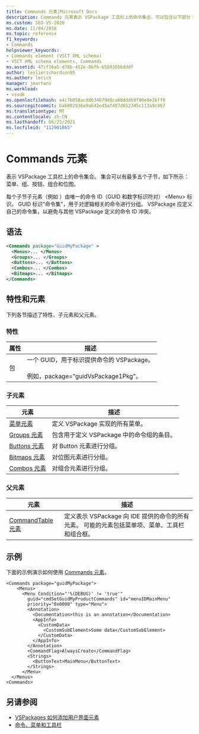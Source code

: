 ```yaml
---
title: Commands 元素|Microsoft Docs
description: Commands 元素表示 VSPackage 工具栏上的命令集合，可以包含以下部分：菜单、组、按钮、组合和位图。
ms.custom: SEO-VS-2020
ms.date: 11/04/2016
ms.topic: reference
f1_keywords:
- Commands
helpviewer_keywords:
- Commands element (VSCT XML schema)
- VSCT XML schema elements, Commands
ms.assetid: 47cf16a5-d78b-452e-86f6-b5893856dddf
author: leslierichardson95
ms.author: lerich
manager: jmartens
ms.workload:
- vssdk
ms.openlocfilehash: e4c7b058acdd634079d0ca60dddb9f80e0e26ff0
ms.sourcegitcommit: bab002936a9a642e45af407d652345c113a9c467
ms.translationtype: MT
ms.contentlocale: zh-CN
ms.lasthandoff: 06/25/2021
ms.locfileid: "112901865"
---
```

# <a name="commands-element"></a>Commands 元素
表示 VSPackage 工具栏上的命令集合。 集合可以有最多五个子节，如下所示：菜单、组、按钮、组合和位图。

 每个子节子元素（例如 ）由唯一的命令 ID（GUID 和数字标识符对） \<Menu> 标识。 GUID 标识"命令集"，用于对逻辑相关的命令进行分组。 VSPackage 应定义自己的命令集，以避免与其他 VSPackage 定义的命令 ID 冲突。

## <a name="syntax"></a>语法

```xml
<Commands package="GuidMyPackage" >
  <Menus>... </Menus>
  <Groups>... </Groups>
  <Buttons>... </Buttons>
  <Combos>... </Combos>
  <Bitmaps>... </Bitmaps>
</Commands>
```

## <a name="attributes-and-elements"></a>特性和元素
 下列各节描述了特性、子元素和父元素。

### <a name="attributes"></a>特性

|属性|描述|
|---------------|-----------------|
|包|一个 GUID，用于标识提供命令的 VSPackage。<br /><br /> 例如，package="guidVsPackage1Pkg"。|

### <a name="child-elements"></a>子元素

|元素|描述|
|-------------|-----------------|
|[菜单元素](../extensibility/menus-element.md)|定义 VSPackage 实现的所有菜单。|
|[Groups 元素](../extensibility/groups-element.md)|包含用于定义 VSPackage 中的命令组的条目。|
|[Buttons 元素](../extensibility/buttons-element.md)|对 Button 元素进行分组。|
|[Bitmaps 元素](../extensibility/bitmaps-element.md)|对位图元素进行分组。|
|[Combos 元素](../extensibility/combos-element.md)|对组合元素进行分组。|

### <a name="parent-elements"></a>父元素

|元素|描述|
|-------------|-----------------|
|[CommandTable 元素](../extensibility/commandtable-element.md)|定义表示 VSPackage 向 IDE 提供的命令的所有元素。 可能的元素包括菜单项、菜单、工具栏和组合框。|

## <a name="example"></a>示例
 下面的示例演示如何使用 [Commands 元素](../extensibility/commands-element.md)。

```
<Commands package="guidMyPackage">
    <Menus>
      <Menu Condition="'%(DEBUG)' != 'true'"
        guid="cmdSetGuidMyProductCommands" id="menuIDMainMenu"
        priority="0x0000" type="Menu">
        <Annotation>
          <Documentation>this is an annotation</Documentation>
          <AppInfo>
            <CustomData>
              <CustomSubElement>Some data</CustomSubElement>
            </CustomData>
          </AppInfo>
        </Annotation>
        <CommandFlag>AlwaysCreate</CommandFlag>
        <Strings>
          <ButtonText>MainMenu</ButtonText>
        </Strings>
      </Menu>
  </Menus>
<Commands>
```

## <a name="see-also"></a>另请参阅
- [VSPackages 如何添加用户界面元素](../extensibility/internals/how-vspackages-add-user-interface-elements.md)
- [命令、菜单和工具栏](../extensibility/internals/commands-menus-and-toolbars.md)
